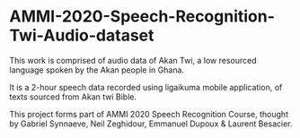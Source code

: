 # AMMI-2020-Speech-Recognition-Twi-Audio-dataset

This work is comprised of audio data of Akan Twi, a low resourced language spoken by the Akan people in Ghana.

It is a 2-hour speech data recorded using ligaikuma mobile application, of texts sourced from Akan twi Bible.

This project forms part of AMMI 2020 Speech Recognition Course, thought by Gabriel Synnaeve, Neil Zeghidour, Emmanuel Dupoux & Laurent Besacier.

